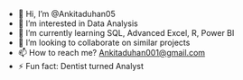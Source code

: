 - 👋 Hi, I’m @Ankitaduhan05
- 👀 I’m interested in Data Analysis
- 🌱 I’m currently learning SQL, Advanced Excel, R, Power BI
- 💞️ I’m looking to collaborate on similar projects
- 📫 How to reach me? Ankitaduhan001@gmail.com
- ⚡ Fun fact: Dentist turned Analyst
